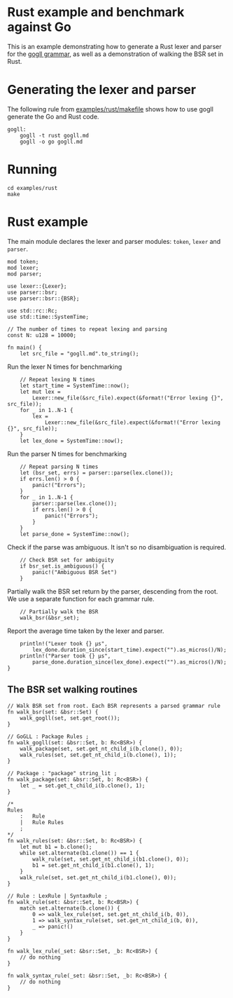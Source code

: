 # Rust example and benchmark against Go
This is an example demonstrating how to generate a Rust lexer and parser for 
the [gogll grammar](), as well as a demonstration of walking the BSR set in Rust.

# Generating the lexer and parser
The following rule from [examples/rust/makefile](makefile) shows
how to use gogll generate the Go and Rust code.
```
gogll: 
	gogll -t rust gogll.md
	gogll -o go gogll.md
```
# Running
```
cd examples/rust
make
```

# Rust example
The main module declares the lexer and parser modules: `token`, `lexer` and `parser`.
```
mod token;
mod lexer;
mod parser;

use lexer::{Lexer};
use parser::bsr;
use parser::bsr::{BSR};

use std::rc::Rc;
use std::time::SystemTime;

// The number of times to repeat lexing and parsing
const N: u128 = 10000;

fn main() {
    let src_file = "gogll.md".to_string();
```

Run the lexer N times for benchmarking
```
    // Repeat lexing N times
    let start_time = SystemTime::now();
    let mut lex = 
        Lexer::new_file(&src_file).expect(&format!("Error lexing {}", src_file));
    for _ in 1..N-1 {
        lex = 
            Lexer::new_file(&src_file).expect(&format!("Error lexing {}", src_file));
    }
    let lex_done = SystemTime::now();
```

Run the parser N times for benchmarking
```
    // Repeat parsing N times
    let (bsr_set, errs) = parser::parse(lex.clone());
    if errs.len() > 0 {
        panic!("Errors");
    }
    for _ in 1..N-1 {
        parser::parse(lex.clone());
        if errs.len() > 0 {
            panic!("Errors");
        }
    }
    let parse_done = SystemTime::now();
```

Check if the parse was ambiguous. It isn't so no disambiguation is required.
```
    // Check BSR set for ambiguity
    if bsr_set.is_ambiguous() {
        panic!("Ambiguous BSR Set")
    }
```
Partially walk the BSR set return by the parser, descending from the root. We 
use a separate function for each grammar rule.
```
    // Partially walk the BSR
    walk_bsr(&bsr_set);
```

Report the average time taken by the lexer and parser.
```
    println!("Lexer took {} μs", 
        lex_done.duration_since(start_time).expect("").as_micros()/N);
    println!("Parser took {} μs", 
        parse_done.duration_since(lex_done).expect("").as_micros()/N);
}
```
## The BSR set walking routines
```
// Walk BSR set from root. Each BSR represents a parsed grammar rule
fn walk_bsr(set: &bsr::Set) {
    walk_gogll(set, set.get_root());
}

// GoGLL : Package Rules ;
fn walk_gogll(set: &bsr::Set, b: Rc<BSR>) {
    walk_package(set, set.get_nt_child_i(b.clone(), 0));
    walk_rules(set, set.get_nt_child_i(b.clone(), 1));
}

// Package : "package" string_lit ;
fn walk_package(set: &bsr::Set, b: Rc<BSR>) {
    let _ = set.get_t_child_i(b.clone(), 1);
}

/*
Rules
    :   Rule            
    |   Rule Rules  
    ;
*/
fn walk_rules(set: &bsr::Set, b: Rc<BSR>) {
    let mut b1 = b.clone();
    while set.alternate(b1.clone()) == 1 {
        walk_rule(set, set.get_nt_child_i(b1.clone(), 0));
        b1 = set.get_nt_child_i(b1.clone(), 1);
    }
    walk_rule(set, set.get_nt_child_i(b1.clone(), 0));
}

// Rule : LexRule | SyntaxRule ;
fn walk_rule(set: &bsr::Set, b: Rc<BSR>) {
    match set.alternate(b.clone()) {
        0 => walk_lex_rule(set, set.get_nt_child_i(b, 0)),
        1 => walk_syntax_rule(set, set.get_nt_child_i(b, 0)),
        _ => panic!()
    }
}

fn walk_lex_rule(_set: &bsr::Set, _b: Rc<BSR>) {
    // do nothing
}

fn walk_syntax_rule(_set: &bsr::Set, _b: Rc<BSR>) {
    // do nothing
}
```